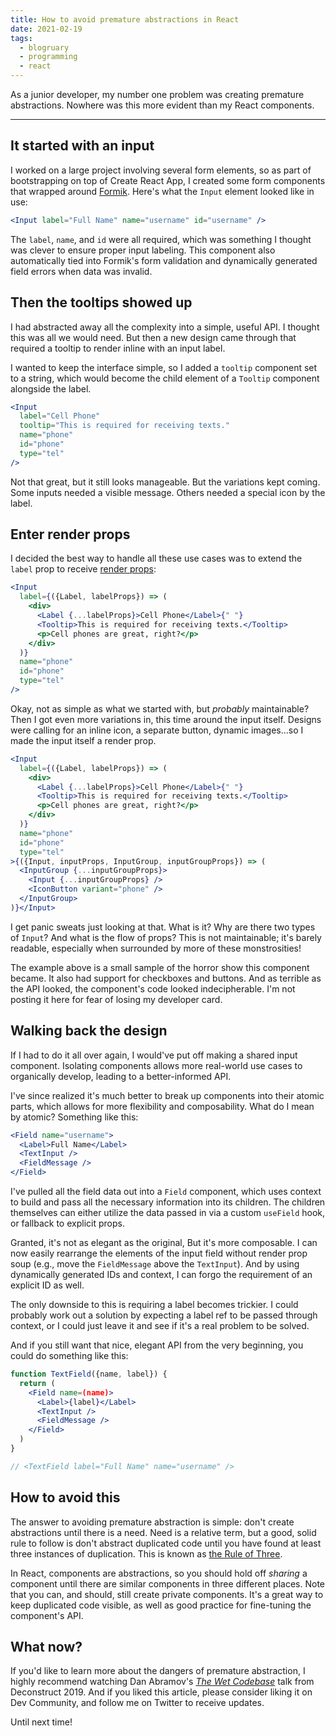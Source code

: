 ```yaml
---
title: How to avoid premature abstractions in React
date: 2021-02-19
tags: 
  - blogruary
  - programming
  - react
---
```


As a junior developer, my number one problem was creating premature abstractions. Nowhere was this more evident than my React components.

---

## It started with an input

I worked on a large project involving several form elements, so as part of bootstrapping on top of Create React App, I created some form components that wrapped around [Formik](https://formik.org/). Here's what the `Input` element looked like in use:

```jsx
<Input label="Full Name" name="username" id="username" />
```

The `label`, `name`, and `id` were all required, which was something I thought was clever to ensure proper input labeling. This component also automatically tied into Formik's form validation and dynamically generated field errors when data was invalid.

## Then the tooltips showed up

I had abstracted away all the complexity into a simple, useful API. I thought this was all we would need. But then a new design came through that required a tooltip to render inline with an input label.

I wanted to keep the interface simple, so I added a `tooltip` component set to a string, which would become the child element of a `Tooltip` component alongside the label.

```jsx
<Input 
  label="Cell Phone"
  tooltip="This is required for receiving texts."
  name="phone"
  id="phone"
  type="tel"
/>
```

Not that great, but it still looks manageable. But the variations kept coming. Some inputs needed a visible message. Others needed a special icon by the label. 

## Enter render props

I decided the best way to handle all these use cases was to extend the `label` prop to receive [render props](https://reactjs.org/docs/render-props.html):

```jsx
<Input 
  label={({Label, labelProps}) => (
    <div>
      <Label {...labelProps}>Cell Phone</Label>{" "}
      <Tooltip>This is required for receiving texts.</Tooltip>
      <p>Cell phones are great, right?</p>
    </div>
  )}
  name="phone"
  id="phone"
  type="tel"
/>
```

Okay, not as simple as what we started with, but *probably* maintainable? Then I got even more variations in, this time around the input itself. Designs were calling for an inline icon, a separate button, dynamic images...so I made the input itself a render prop.

```jsx
<Input 
  label={({Label, labelProps}) => (
    <div>
      <Label {...labelProps}>Cell Phone</Label>{" "}
      <Tooltip>This is required for receiving texts.</Tooltip>
      <p>Cell phones are great, right?</p>
    </div>
  )}
  name="phone"
  id="phone"
  type="tel"
>{({Input, inputProps, InputGroup, inputGroupProps}) => (
  <InputGroup {...inputGroupProps}>
    <Input {...inputGroupProps} />
    <IconButton variant="phone" />
  </InputGroup>
)}</Input>
```

I get panic sweats just looking at that. What is it? Why are there two types of `Input`? And what is the flow of props? This is not maintainable; it's barely readable, especially when surrounded by more of these monstrosities!

The example above is a small sample of the horror show this component became. It also had support for checkboxes and buttons. And as terrible as the API looked, the component's code looked indecipherable. I'm not posting it here for fear of losing my developer card.

## Walking back the design

If I had to do it all over again, I would've put off making a shared input component. Isolating components allows more real-world use cases to organically develop, leading to a better-informed API.

I've since realized it's much better to break up components into their atomic parts, which allows for more flexibility and composability. What do I mean by atomic? Something like this:

```jsx
<Field name="username">
  <Label>Full Name</Label>
  <TextInput />
  <FieldMessage />
</Field>
```

I've pulled all the field data out into a `Field` component, which uses context to build and pass all the necessary information into its children. The children themselves can either utilize the data passed in via a custom `useField` hook, or fallback to explicit props.

Granted, it's not as elegant as the original, But it's more composable. I can now easily rearrange the elements of the input field without render prop soup (e.g., move the `FieldMessage` above the `TextInput`). And by using dynamically generated IDs and context, I can forgo the requirement of an explicit ID as well.

The only downside to this is requiring a label becomes trickier. I could probably work out a solution by expecting a label ref to be passed through context, or I could just leave it and see if it's a real problem to be solved. 

And if you still want that nice, elegant API from the very beginning, you could do something like this:

```jsx
function TextField({name, label}) {
  return (
    <Field name=(name)>
      <Label>{label}</Label>
      <TextInput />
      <FieldMessage />
    </Field>
  )
}

// <TextField label="Full Name" name="username" />
```

## How to avoid this

The answer to avoiding premature abstraction is simple: don't create abstractions until there is a need. Need is a relative term, but a good, solid rule to follow is don't abstract duplicated code until you have found at least three instances of duplication. This is known as [the Rule of Three](https://en.wikipedia.org/wiki/Rule_of_three_(computer_programming)).

In React, components are abstractions, so you should hold off *sharing* a component until there are similar components in three different places. Note that you can, and should, still create private components. It's a great way to keep duplicated code visible, as well as good practice for fine-tuning the component's API.

## What now?

If you'd like to learn more about the dangers of premature abstraction, I highly recommend watching Dan Abramov's *[The Wet Codebase](https://www.deconstructconf.com/2019/dan-abramov-the-wet-codebase)* talk from Deconstruct 2019. And if you liked this article, please consider liking it on Dev Community, and follow me on Twitter to receive updates.

Until next time!